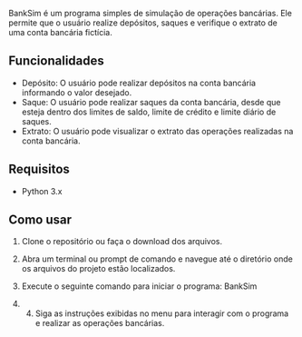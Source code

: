 BankSim é um programa simples de simulação de operações bancárias. Ele permite que o usuário realize depósitos, saques e verifique o extrato de uma conta bancária fictícia.


## Funcionalidades

- Depósito: O usuário pode realizar depósitos na conta bancária informando o valor desejado.
- Saque: O usuário pode realizar saques da conta bancária, desde que esteja dentro dos limites de saldo, limite de crédito e limite diário de saques.
- Extrato: O usuário pode visualizar o extrato das operações realizadas na conta bancária.

## Requisitos

- Python 3.x

## Como usar

1. Clone o repositório ou faça o download dos arquivos.

2. Abra um terminal ou prompt de comando e navegue até o diretório onde os arquivos do projeto estão localizados.

3. Execute o seguinte comando para iniciar o programa: BankSim
4. 4. Siga as instruções exibidas no menu para interagir com o programa e realizar as operações bancárias.
